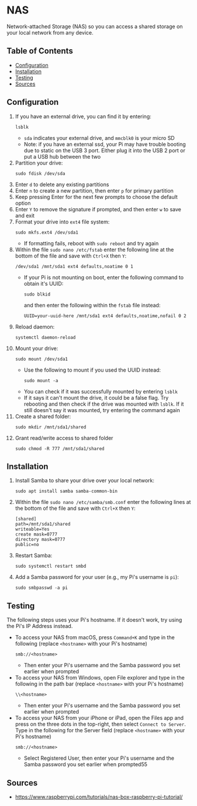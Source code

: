 # NAS

Network-attached Storage (NAS) so you can access a shared storage on your local network from any device.

## Table of Contents

- [Configuration](#configuration)
- [Installation](#installation)
- [Testing](#testing)
- [Sources](#sources)

## Configuration

1. If you have an external drive, you can find it by entering:
   ```
   lsblk
   ```
   - `sda` indicates your external drive, and `mmcblk0` is your micro SD
   - Note: if you have an external ssd, your Pi may have trouble booting due to static on the USB 3 port. Either plug it into the USB 2 port or put a USB hub between the two
1. Partition your drive:
   ```
   sudo fdisk /dev/sda
   ```
1. Enter `d` to delete any existing partitions
1. Enter `n` to create a new partition, then enter `p` for primary partition
1. Keep pressing Enter for the next few prompts to choose the default option
1. Enter `Y` to remove the signature if prompted, and then enter `w` to save and exit
1. Format your drive into `ext4` file system:
   ```
   sudo mkfs.ext4 /dev/sda1
   ```
   - If formatting fails, reboot with `sudo reboot` and try again
1. Within the file `sudo nano /etc/fstab` enter the following line at the bottom of the file and save with `Ctrl+X` then `Y`:
   ```
   /dev/sda1 /mnt/sda1 ext4 defaults,noatime 0 1
   ```
   - If your Pi is not mounting on boot, enter the following command to obtain it's UUID:
     ```
     sudo blkid
     ```
     and then enter the following within the `fstab` file instead:
     ```
     UUID=your-uuid-here /mnt/sda1 ext4 defaults,noatime,nofail 0 2
     ```
1. Reload daemon:
   ```
   systemctl daemon-reload
   ```
1. Mount your drive:
   ```
   sudo mount /dev/sda1
   ```
   - Use the following to mount if you used the UUID instead:
     ```
     sudo mount -a
     ```
   - You can check if it was successfully mounted by entering `lsblk`
   - If it says it can't mount the drive, it could be a false flag. Try rebooting and then check if the drive was mounted with `lsblk`. If it still doesn't say it was mounted, try entering the command again
1. Create a shared folder:
   ```
   sudo mkdir /mnt/sda1/shared
   ```
1. Grant read/write access to shared folder
   ```
   sudo chmod -R 777 /mnt/sda1/shared
   ```

## Installation

1. Install Samba to share your drive over your local network:
   ```
   sudo apt install samba samba-common-bin
   ```
1. Within the file `sudo nano /etc/samba/smb.conf` enter the following lines at the bottom of the file and save with `Ctrl+X` then `Y`:
   ```
   [shared]
   path=/mnt/sda1/shared
   writeable=Yes
   create mask=0777
   directory mask=0777
   public=no
   ```
1. Restart Samba:
   ```
   sudo systemctl restart smbd
   ```
1. Add a Samba password for your user (e.g., my Pi's username is `pi`):
   ```
   sudo smbpasswd -a pi
   ```

## Testing

The following steps uses your Pi's hostname. If it doesn't work, try using the Pi's IP Address instead.

- To access your NAS from macOS, press `Command+K` and type in the following (replace `<hostname>` with your Pi's hostname)
  ```
  smb://<hostname>
  ```
  - Then enter your Pi's username and the Samba password you set earlier when prompted
- To access your NAS from Windows, open File explorer and type in the following in the path bar (replace `<hostname>` with your Pi's hostname)
  ```
  \\<hostname>
  ```
  - Then enter your Pi's username and the Samba password you set earlier when prompted
- To access your NAS from your iPhone or iPad, open the Files app and press on the three dots in the top-right, then select `Connect to Server`. Type in the following for the Server field (replace `<hostname>` with your Pi's hostname)
  ```
  smb://<hostname>
  ```
  - Select Registered User, then enter your Pi's username and the Samba password you set earlier when prompted55

## Sources

- https://www.raspberrypi.com/tutorials/nas-box-raspberry-pi-tutorial/
